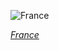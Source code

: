 
![France](https://www.gstatic.com/prettyearth/assets/full/1840.jpg)

*[France](https://www.google.com/maps/@48.873732,2.295059,17z/data=!3m1!1e3)*
